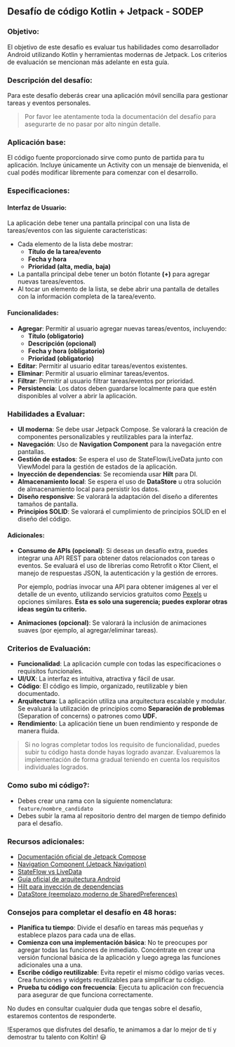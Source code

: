 ## Desafío de código Kotlin + Jetpack - SODEP
### Objetivo:

El objetivo de este desafío es evaluar tus habilidades como desarrollador Android utilizando Kotlin y herramientas modernas de Jetpack.
Los criterios de evaluación se mencionan más adelante en esta guía.

### Descripción del desafío:

Para este desafío deberás crear una aplicación móvil sencilla para gestionar tareas y eventos personales.

> Por favor lee atentamente toda la documentación del desafío para asegurarte de no pasar por alto ningún detalle.

### Aplicación base:
El código fuente proporcionado sirve como punto de partida para tu aplicación. Incluye únicamente un Activity 
con un mensaje de bienvenida, el cual podés modificar libremente para comenzar con el desarrollo.

### Especificaciones:

#### Interfaz de Usuario:

La aplicación debe tener una pantalla principal con una lista de tareas/eventos con las siguiente características:
- Cada elemento de la lista debe mostrar:
  - **Título de la tarea/evento**
  - **Fecha y hora**
  - **Prioridad (alta, media, baja)**
- La pantalla principal debe tener un botón flotante **(+)** para agregar nuevas tareas/eventos.
- Al tocar un elemento de la lista, se debe abrir una pantalla de detalles con la información completa de la tarea/evento.

#### Funcionalidades:

- **Agregar**: Permitir al usuario agregar nuevas tareas/eventos, incluyendo:
  - **Título (obligatorio)**
  - **Descripción (opcional)**
  - **Fecha y hora (obligatorio)**
  - **Prioridad (obligatorio)**
- **Editar**: Permitir al usuario editar tareas/eventos existentes.
- **Eliminar**: Permitir al usuario eliminar tareas/eventos.
- **Filtrar**: Permitir al usuario filtrar tareas/eventos por prioridad.
- **Persistencia**: Los datos deben guardarse localmente para que estén disponibles al volver a abrir la aplicación.

### Habilidades a Evaluar:

- **UI moderna**: Se debe usar Jetpack Compose. Se valorará la creación de componentes personalizables y reutilizables para la interfaz.
- **Navegación**: Uso de **Navigation Component** para la navegación entre pantallas.
- **Gestión de estados**: Se espera el uso de StateFlow/LiveData junto con ViewModel para la gestión de estados de la aplicación.
- **Inyección de dependencias**: Se recomienda usar **Hilt** para DI.
- **Almacenamiento local**: Se espera el uso de **DataStore** u otra solución de almacenamiento local para persistir los datos. 
- **Diseño responsive**: Se valorará la adaptación del diseño a diferentes tamaños de pantalla.
- **Principios SOLID**: Se valorará el cumplimiento de principios SOLID en el diseño del código.

#### Adicionales:
- **Consumo de APIs (opcional)**: Si deseas un desafío extra, puedes integrar una API REST para obtener datos relacionados con tareas o eventos. Se evaluará el uso de librerias como Retrofit o Ktor Client, el manejo de respuestas JSON, la autenticación y la gestión de errores. 
  
  Por ejemplo, podrías invocar una API para obtener imágenes al ver el detalle de un evento, utilizando servicios gratuitos como [Pexels](https://www.pexels.com/api/documentation/) u opciones similares. **Esta es solo una sugerencia; puedes explorar otras ideas según tu criterio.**
- **Animaciones (opcional)**: Se valorará la inclusión de animaciones suaves (por ejemplo, al agregar/eliminar tareas).

### Criterios de Evaluación:

- **Funcionalidad**: La aplicación cumple con todas las especificaciones o requisitos funcionales.
- **UI/UX**: La interfaz es intuitiva, atractiva y fácil de usar.
- **Código**: El código es limpio, organizado, reutilizable y bien documentado.
- **Arquitectura**: La aplicación utiliza una arquitectura escalable y modular. Se evaluará la utilización 
  de principios como **Separación de problemas** (Separation of concerns) o patrones como **UDF.**
- **Rendimiento**: La aplicación tiene un buen rendimiento y responde de manera fluida.

> Si no logras completar todos los requisito de funcionalidad, puedes subir tu código hasta donde
hayas logrado avanzar. Evaluaremos la implementación de forma gradual teniendo en cuenta los requisitos
individuales logrados.

### Como subo mi código?:
* Debes crear una rama con la siguiente nomenclatura:
  `feature/nombre_candidato`
* Debes subir la rama al repositorio dentro del margen de tiempo definido para el desafío.

### Recursos adicionales:

- [Documentación oficial de Jetpack Compose](https://developer.android.com/jetpack/compose/documentation)
- [Navigation Component (Jetpack Navigation)](https://developer.android.com/guide/navigation)
- [StateFlow vs LiveData](https://developer.android.com/kotlin/flow/stateflow-and-sharedflow)
- [Guía oficial de arquitectura Android](https://developer.android.com/jetpack/guide)
- [Hilt para inyección de dependencias](https://developer.android.com/training/dependency-injection/hilt-android)
- [DataStore (reemplazo moderno de SharedPreferences)](https://developer.android.com/topic/libraries/architecture/datastore)

### Consejos para completar el desafío en 48 horas:

* **Planifica tu tiempo**: Divide el desafío en tareas más pequeñas y establece plazos para cada una de ellas.
* **Comienza con una implementación básica**: No te preocupes por agregar todas las funciones de inmediato.
  Concéntrate en crear una versión funcional básica de la aplicación y luego agrega las funciones
  adicionales una a una.
* **Escribe código reutilizable**: Evita repetir el mismo código varias veces. Crea funciones y widgets
  reutilizables para simplificar tu código.
* **Prueba tu código con frecuencia**: Ejecuta tu aplicación con frecuencia para asegurar de que funciona correctamente.


No dudes en consultar cualquier duda que tengas sobre el desafío, estaremos contentos de responderte.

!Esperamos que disfrutes del desafío, te animamos a dar lo mejor de tí y demostrar tu talento con Koltin! :smiley:

